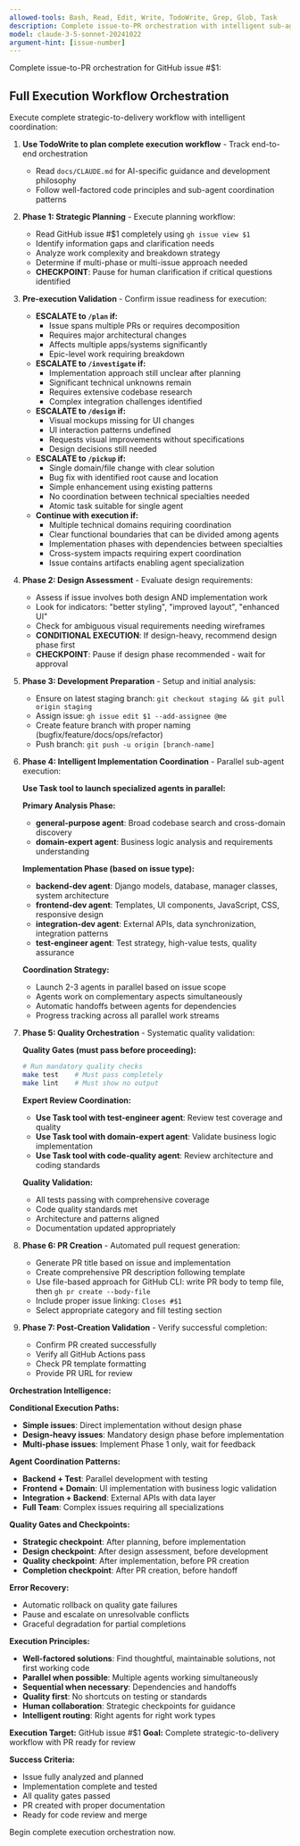 ```yaml
---
allowed-tools: Bash, Read, Edit, Write, TodoWrite, Grep, Glob, Task
description: Complete issue-to-PR orchestration with intelligent sub-agent coordination
model: claude-3-5-sonnet-20241022
argument-hint: [issue-number]
---
```


Complete issue-to-PR orchestration for GitHub issue #$1:

## Full Execution Workflow Orchestration

Execute complete strategic-to-delivery workflow with intelligent coordination:

1. **Use TodoWrite to plan complete execution workflow** - Track end-to-end orchestration
   - Read `docs/CLAUDE.md` for AI-specific guidance and development philosophy
   - Follow well-factored code principles and sub-agent coordination patterns

2. **Phase 1: Strategic Planning** - Execute planning workflow:
   - Read GitHub issue #$1 completely using `gh issue view $1`
   - Identify information gaps and clarification needs
   - Analyze work complexity and breakdown strategy
   - Determine if multi-phase or multi-issue approach needed
   - **CHECKPOINT**: Pause for human clarification if critical questions identified

3. **Pre-execution Validation** - Confirm issue readiness for execution:
   - **ESCALATE to `/plan` if:**
     - Issue spans multiple PRs or requires decomposition
     - Requires major architectural changes
     - Affects multiple apps/systems significantly
     - Epic-level work requiring breakdown
   - **ESCALATE to `/investigate` if:**
     - Implementation approach still unclear after planning
     - Significant technical unknowns remain
     - Requires extensive codebase research
     - Complex integration challenges identified
   - **ESCALATE to `/design` if:**
     - Visual mockups missing for UI changes
     - UI interaction patterns undefined
     - Requests visual improvements without specifications
     - Design decisions still needed
   - **ESCALATE to `/pickup` if:**
     - Single domain/file change with clear solution
     - Bug fix with identified root cause and location
     - Simple enhancement using existing patterns
     - No coordination between technical specialties needed
     - Atomic task suitable for single agent
   - **Continue with execution if:**
     - Multiple technical domains requiring coordination
     - Clear functional boundaries that can be divided among agents
     - Implementation phases with dependencies between specialties
     - Cross-system impacts requiring expert coordination
     - Issue contains artifacts enabling agent specialization

4. **Phase 2: Design Assessment** - Evaluate design requirements:
   - Assess if issue involves both design AND implementation work
   - Look for indicators: "better styling", "improved layout", "enhanced UI"
   - Check for ambiguous visual requirements needing wireframes
   - **CONDITIONAL EXECUTION**: If design-heavy, recommend design phase first
   - **CHECKPOINT**: Pause if design phase recommended - wait for approval

5. **Phase 3: Development Preparation** - Setup and initial analysis:
   - Ensure on latest staging branch: `git checkout staging && git pull origin staging`
   - Assign issue: `gh issue edit $1 --add-assignee @me`
   - Create feature branch with proper naming (bugfix/feature/docs/ops/refactor)
   - Push branch: `git push -u origin [branch-name]`

6. **Phase 4: Intelligent Implementation Coordination** - Parallel sub-agent execution:

   **Use Task tool to launch specialized agents in parallel:**

   **Primary Analysis Phase:**
   - **general-purpose agent**: Broad codebase search and cross-domain discovery
   - **domain-expert agent**: Business logic analysis and requirements understanding

   **Implementation Phase (based on issue type):**
   - **backend-dev agent**: Django models, database, manager classes, system architecture
   - **frontend-dev agent**: Templates, UI components, JavaScript, CSS, responsive design
   - **integration-dev agent**: External APIs, data synchronization, integration patterns
   - **test-engineer agent**: Test strategy, high-value tests, quality assurance

   **Coordination Strategy:**
   - Launch 2-3 agents in parallel based on issue scope
   - Agents work on complementary aspects simultaneously
   - Automatic handoffs between agents for dependencies
   - Progress tracking across all parallel work streams

7. **Phase 5: Quality Orchestration** - Systematic quality validation:

   **Quality Gates (must pass before proceeding):**
   ```bash
   # Run mandatory quality checks
   make test    # Must pass completely
   make lint    # Must show no output
   ```

   **Expert Review Coordination:**
   - **Use Task tool with test-engineer agent**: Review test coverage and quality
   - **Use Task tool with domain-expert agent**: Validate business logic implementation
   - **Use Task tool with code-quality agent**: Review architecture and coding standards

   **Quality Validation:**
   - All tests passing with comprehensive coverage
   - Code quality standards met
   - Architecture and patterns aligned
   - Documentation updated appropriately

8. **Phase 6: PR Creation** - Automated pull request generation:
   - Generate PR title based on issue and implementation
   - Create comprehensive PR description following template
   - Use file-based approach for GitHub CLI: write PR body to temp file, then `gh pr create --body-file`
   - Include proper issue linking: `Closes #$1`
   - Select appropriate category and fill testing section

9. **Phase 7: Post-Creation Validation** - Verify successful completion:
   - Confirm PR created successfully
   - Verify all GitHub Actions pass
   - Check PR template formatting
   - Provide PR URL for review

**Orchestration Intelligence:**

**Conditional Execution Paths:**
- **Simple issues**: Direct implementation without design phase
- **Design-heavy issues**: Mandatory design phase before implementation
- **Multi-phase issues**: Implement Phase 1 only, wait for feedback

**Agent Coordination Patterns:**
- **Backend + Test**: Parallel development with testing
- **Frontend + Domain**: UI implementation with business logic validation
- **Integration + Backend**: External APIs with data layer
- **Full Team**: Complex issues requiring all specializations

**Quality Gates and Checkpoints:**
- **Strategic checkpoint**: After planning, before implementation
- **Design checkpoint**: After design assessment, before development
- **Quality checkpoint**: After implementation, before PR creation
- **Completion checkpoint**: After PR creation, before handoff

**Error Recovery:**
- Automatic rollback on quality gate failures
- Pause and escalate on unresolvable conflicts
- Graceful degradation for partial completions

**Execution Principles:**
- **Well-factored solutions**: Find thoughtful, maintainable solutions, not first working code
- **Parallel when possible**: Multiple agents working simultaneously
- **Sequential when necessary**: Dependencies and handoffs
- **Quality first**: No shortcuts on testing or standards
- **Human collaboration**: Strategic checkpoints for guidance
- **Intelligent routing**: Right agents for right work types

**Execution Target:** GitHub issue #$1
**Goal:** Complete strategic-to-delivery workflow with PR ready for review

**Success Criteria:**
- Issue fully analyzed and planned
- Implementation complete and tested
- All quality gates passed
- PR created with proper documentation
- Ready for code review and merge

Begin complete execution orchestration now.